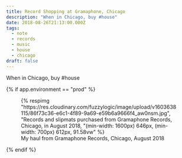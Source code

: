 ```yaml
---
title: Record Shopping at Gramaphone, Chicago
description: "When in Chicago, buy #house"
date: 2018-08-26T21:13:00.000Z
tags:
  - note
  - records
  - music
  - house
  - chicago
draft: false
---
```

When in Chicago, buy #house

{% if app.environment == "prod" %}

<figure>
  {% respimg "https://res.cloudinary.com/fuzzylogic/image/upload/v1603638115/86f73c36-e6c1-4f89-9a69-e59b6a9666f4_aw0nsm.jpg", "Records and slipmats purchased from Gramaphone Records, Chicago, in August 2018, "(min-width: 1600px) 646px, (min-width: 700px) 612px, 91.58vw" %}
  <figcaption>My haul from Gramaphone Records, Chicago, August 2018</figcaption>
</figure>
{% endif %}